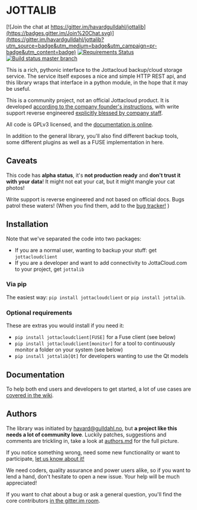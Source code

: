 # JOTTALIB #

[![Join the chat at https://gitter.im/havardgulldahl/jottalib](https://badges.gitter.im/Join%20Chat.svg)](https://gitter.im/havardgulldahl/jottalib?utm_source=badge&utm_medium=badge&utm_campaign=pr-badge&utm_content=badge) [![Requirements Status](https://requires.io/github/havardgulldahl/jottalib/requirements.svg?branch=master)](https://requires.io/github/havardgulldahl/jottalib/requirements/?branch=master) [![Build status master branch](https://travis-ci.org/havardgulldahl/jottalib.svg?branch=master)](https://travis-ci.org/havardgulldahl/jottalib.svg?branch=master)

This is a rich, pythonic interface to the Jottacloud backup/cloud storage service. The service itself exposes a nice and simple HTTP REST api, and this library wraps that interface in a python module, in the hope that it may be useful.

This is a community project, not an official Jottacloud product. It is developed [according to the company founder's instructions](http://forum.jotta.no/jotta/topics/api_http), with write support reverse engineered [explicitly blessed by company staff](http://forum.jotta.no/jotta/topics/jotta_api_for_remote_storage_fetch#reply_14928642).

All code is GPLv3 licensed, and the [documentation is online](https://pythonhosted.org/jottalib/).

In addition to the general library, you'll also find different backup tools, some different plugins as well as a FUSE implementation in here.

## Caveats

This code has **alpha status**, it's **not production ready** and **don't trust it with your data**! It might not eat your cat, but it might mangle your cat photos!

Write support is reverse engineered and not based on official docs. Bugs patrol these waters! (When you find them, add to the [bug tracker!](https://github.com/havardgulldahl/jottalib/issues/) )

## Installation

Note that we've separated the code into two packages:

 * If you are a normal user, wanting to backup your stuff: get `jottacloudclient`
 * If you are a developer and want to add connectivity to JottaCloud.com to your project, get
 `jottalib`


### Via pip

The easiest way: `pip install jottacloudclient` or `pip install jottalib`.


### Optional requirements


These are extras you would install if you need it:

  * `pip install jottacloudclient[FUSE]` for a Fuse client (see below)
  * `pip install jottacloudclient[monitor]` for a tool to continuously monitor a folder on your system (see below)
  * `pip install jottalib[Qt]` for developers wanting to use the Qt models

## Documentation

To help both end users and developers to get started, a lot of use cases are [covered in the wiki](https://github.com/havardgulldahl/jottalib/wiki).


## Authors

The library was initiated by havard@gulldahl.no, but **a project like this needs a lot of community love**. Luckily patches, suggestions and comments are trickling in, take a look at [authors.md](AUTHORS.md) for the full picture.

If you notice something wrong, need some new functionality or want to participate, [let us know about it!](https://github.com/havardgulldahl/jottalib/issues/)

We need coders, quality assurance and power users alike, so if you want to lend a hand, don't hesitate to open a new issue. Your help will be much appreciated!

If you want to chat about a bug or ask a general question, you'll find the core contributors [in the gitter.im room](https://gitter.im/havardgulldahl/jottalib).
